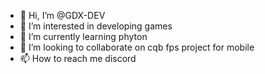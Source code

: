- 👋 Hi, I’m @GDX-DEV
- 👀 I’m interested in developing games
- 🌱 I’m currently learning phyton 
- 💞️ I’m looking to collaborate on cqb fps project for mobile 
- 📫 How to reach me discord 

<!---
GDX-DEV/GDX-DEV is a ✨ special ✨ repository because its `README.md` (this file) appears on your GitHub profile.
You can click the Preview link to take a look at your changes.
--->
